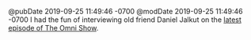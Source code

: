 @pubDate 2019-09-25 11:49:46 -0700
@modDate 2019-09-25 11:49:46 -0700
I had the fun of interviewing old friend Daniel Jalkut on the [latest episode of The Omni Show](https://theomnishow.omnigroup.com/episode/daniel-jalkut-marsedit-developer-and-omnifocus-user).
